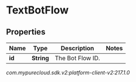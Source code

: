 # TextBotFlow


## Properties

| Name | Type | Description | Notes |
| ------------ | ------------- | ------------- | ------------- |
| **id** | **String** | The Bot Flow ID. |  |




_com.mypurecloud.sdk.v2:platform-client-v2:217.1.0_
